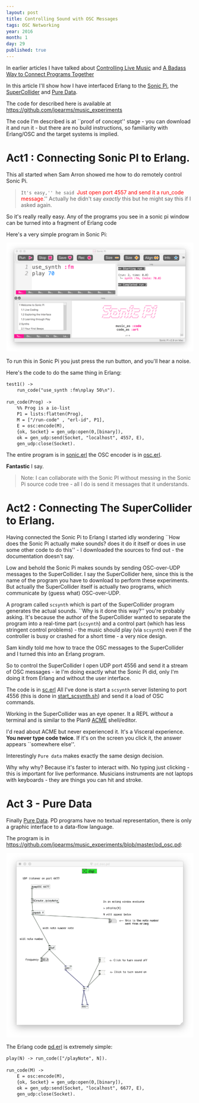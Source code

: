 ```yaml
---
layout: post
title: Controlling Sound with OSC Messages
tags: OSC Networking
year: 2016
month: 1
day: 29
published: true
---
```


In earlier articles I have talked about 
[Controlling Live Music](http://joearms.github.io/2013/03/27/Controlling-Live-Music.html)
and
[A Badass Way to Connect Programs Together](http://joearms.github.io/2016/01/28/A-Badass-Way-To-Connect-Programs-Together.html)


In this article I'll show how I have interfaced Erlang to the
[Sonic Pi](http://sonic-pi.net/), the
[SuperCollider](http://www.audiosynth.com/) and
[Pure Data](https://puredata.info/).

The code for described here is available at
https://github.com/joearms/music_experiments

The code I'm described is at ``proof of concept'' stage - you can
download it and run it - but there are no build instructions, so
familiarity with Erlang/OSC and the target systems is implied.

# Act1 : Connecting Sonic PI to Erlang.

This all started when Sam Arron showed me how to do remotely control
Sonic Pi.

> ``It's easy,'' he said ``<span style='color:red'>Just open port 4557 and send it
a run_code message</span>.'' Actually he didn't say *exactly* this
but he might say this if I asked again.

So it's really really easy. Any of the programs you see in a sonic pi window
can be turned into a fragment of Erlang code

Here's a very simple program in Sonic Pi:

<img src="/images/sonic_pi.png">

To run this in Sonic Pi you just press the run button, and you'll hear
a noise.

Here's the code to do the same thing in Erlang:

````
test1() ->
    run_code("use_synth :fm\nplay 50\n").

run_code(Prog) ->
    %% Prog is a io-list
    P1 = lists:flatten(Prog),
    M = ["/run-code" , "erl-id", P1],
    E = osc:encode(M),
    {ok, Socket} = gen_udp:open(0,[binary]),
    ok = gen_udp:send(Socket, "localhost", 4557, E),
    gen_udp:close(Socket).
````

The entire program is in
[sonic.erl](https://github.com/joearms/music_experiments/blob/master/sonic.erl)
the OSC encoder
is in 
[osc.erl](https://github.com/joearms/music_experiments/blob/master/osc.erl).

**Fantastic** I say.

> Note: I can collaborate with the Sonic PI without messing in the
Sonic Pi source code tree - all I do is send it messages that it understands.

# Act2 : Connecting The SuperCollider to Erlang.

Having connected the Sonic Pi to Erlang I started idly wondering
``How does the Sonic Pi actually make sounds? does it do it itself
or does in use some other code to do this'' - I downloaded the
sources to find out - the documentation doesn't say.

Low and behold the Sonic Pi makes sounds by sending OSC-over-UDP
messages to the SuperCollider. I say the SuperCollider here, since
this is the name of the program you have to download to perform these
experiments. But actually the SuperCollider itself is actually two
programs, which communicate by (guess what) OSC-over-UDP.

A program called `scsynth` which is part of the SuperCollider program
generates the actual sounds. ``Why is it done this way?'' you're probably asking.
It's because the author of the SuperCollider wanted to separate the program
into a real-time part (`scsynth`) and a control part (which has less stringent control
problems) - the music should play (via `scsynth`) even if the controller is
busy or crashed for a short time - a very nice design.

Sam kindly told me how to trace the OSC messages to the SuperCollider
and I turned this into an Erlang program.

So to control the SuperCollider I open UDP port 4556 and send it a
stream of OSC messages - ie I'm doing exactly what the Sonic Pi did,
only I'm doing it from Erlang and without the user interface.

The code is in
[sc.erl](https://github.com/joearms/music_experiments/blob/master/sc.erl)
All I've done is start a `scsynth` server listening to port 4556
(this is done in
[start_scsynth.sh](https://github.com/joearms/music_experiments/blob/master/start_scsynth.sh)) and send it a load of OSC commands.

Working in the SuperCollider was an eye opener. It a REPL *without* a terminal
and is similar to the Plan9
[ACME](https://en.wikipedia.org/wiki/Acme_%28text_editor%29) shell/editor.

I'd read about ACME but never experienced it.  It's a Visceral
experience. **You never type code twice**. If it's on the screen you
click it, the answer appears ``somewhere else''.

Interestingly `Pure data` makes exactly the same design decision.

Why why why? Because it's faster to interact with. No typing just
clicking - this is important for live performance.  Musicians
instruments are not laptops with keyboards - they are things you can
hit and stroke.

# Act 3 - Pure Data

Finally [Pure Data](https://puredata.info/). PD programs have no
textual representation, there is only a graphic interface to a data-flow language.	

The program is in https://github.com/joearms/music_experiments/blob/master/pd_osc.pd:

<img src="/images/pd_osc.png">

The Erlang code
[pd.erl](https://github.com/joearms/music_experiments/blob/master/pd.erl)
is extremely simple:

    play(N) -> run_code(["/playNote", N]).

    run_code(M) ->
        E = osc:encode(M),
        {ok, Socket} = gen_udp:open(0,[binary]),
        ok = gen_udp:send(Socket, "localhost", 6677, E),
        gen_udp:close(Socket).



